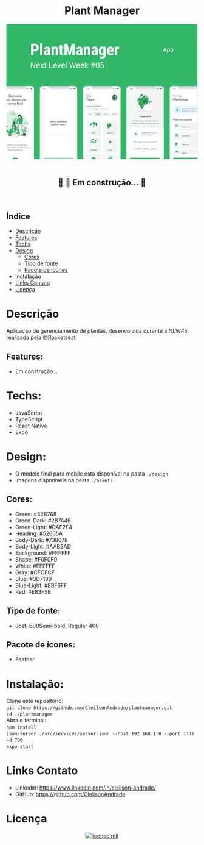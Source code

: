 <div align="center">
    <h1 align="center">Plant Manager</h1>
    <img src="./design/design.png" alt="Logo" width="800">
</div>

<br>
<h2 align="center">
  🚧  🚀 Em construção...  🚧
</h2>
<br>

## Índice

* [Descrição](#descrição)
* [Features](#features) 
* [Techs](#techs)
* [Design](#design)
  * [Cores](#cores)
  * [Tipo de fonte](#tipo-de-fonte)
  * [Pacote de ícones](#pacote-de-ícones)
* [Instalação](#instalação)
* [Links Contato](#links-contato)
* [Licença](#licença)

# Descrição
Aplicação de gerenciamento de plantas, desenvolvida durante a NLW#5 realizada pela <a href="https://github.com/Rocketseat">@Rocketseat</a>

## Features:
- Em construção...
<!-- - [] UI/UX Design
- [] Cadastro de usuário
- [] Validação de usuário
- [] Cadastro de plantas
- [] Dicas de cuidado por planta
- [] Agendamento de cuidados por horário
- [] Listagem de plantas salvas
- [] Requisições e respotas de API -->

# Techs: 
- JavaScript
- TypeScript
- React Native
- Expo
<!-- - Expo Vector Icons
- React Navigation
- axios
- JSON-Server
- Expo LottieFiles
- Expo AsyncStorage -->

# Design:
- O modelo final para mobile está disponível na pasta `./design`
- Imagens disponíveis na pasta `./assets`<br>

## Cores:
- Green: #32B768<br>
- Green-Dark: #2B7A4B<br>
- Green-Light: #DAF2E4<br>
- Heading: #52665A<br>
- Body-Dark: #738078<br>
- Body-Light: #AAB2AD<br>
- Background: #FFFFFF<br>
- Shape: #F0F0F0<br>
- White: #FFFFFF<br>
- Gray: #CFCFCF<br>
- Blue: #3D7199<br>
- Blue-Light: #EBF6FF<br>
- Red: #E83F5B<br>

## Tipo de fonte:
- Jost: 600Semi-bold, Regular 400

## Pacote de ícones:
- Feather

# Instalação:
Clone este repositório:<br>
`git clone https://github.com/CleilsonAndrade/plantmanager.git`<br>
`cd ./plantmanager`<br>
Abra o terminal:<br>
`npm install`<br>
`json-server ./src/services/server.json --host 192.168.1.8 --port 3333 -d 700`<br>
`expo start`<br>

# Links Contato
- Linkedin: https://www.linkedin.com/in/cleilson-andrade/<br>
- GitHub: https://github.com/CleilsonAndrade<br>

# Licença
<p align="center"><a href="https://github.com/CleilsonAndrade/plantmanager/blob/master/LICENSE"><img src="https://camo.githubusercontent.com/002151a49ee9afae7ce4c2bce93056c9f0e108fbd14e5a7e46e7e79d87bb1071/68747470733a2f2f696d672e736869656c64732e696f2f62616467652f6c6963656e63652d4d49542d626c75652e7376673f7374796c653d666c61742d737175617265" alt="licence mit" data-canonical-src="https://img.shields.io/badge/licence-MIT-blue.svg?style=flat-square" style="max-width:100%;"></a></p>
